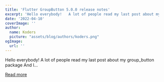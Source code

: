 ```yaml
---
title: 'Flutter GroupButton 5.0.0 release notes'
excerpt: 'Hello everybody!   A lot of people read my last post about my group_button package And I...'
date: '2022-04-10'
coverImage: ''
author:
  name: Koders
  picture: "assets/blog/authors/koders.png"
ogImage:
  url: ''
---
```


Hello everybody!   A lot of people read my last post about my group_button package And I...

[Read more](https://dev.to/frezyx/flutter-groupbutton-500-release-notes-35fn)
